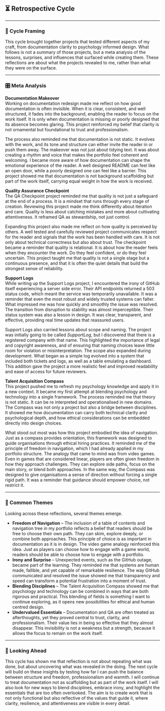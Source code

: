 ## ⏳ Retrospective Cycle  

---

### 🔄 Cycle Framing  
This cycle brought together projects that tested different aspects of my craft, from documentation clarity to psychology informed design. What follows is not a summary of those projects, but a meta analysis of the lessons, surprises, and influences that surfaced while creating them. These reflections are about what the projects revealed to me, rather than what they were on the surface.  

---

### 🎛️ Meta Analysis  

**Documentation Makeover**  
Working on documentation redesign made me reflect on how good documentation is often invisible. When it is clear, consistent, and well structured, it fades into the background, enabling the reader to focus on the work itself. It is only when documentation is missing or poorly designed that its absence becomes glaring. This project reinforced my belief that clarity is not ornamental but foundational to trust and professionalism.  

The process also reminded me that documentation is not static. It evolves with the work, and its tone and structure can either invite the reader in or push them away. The makeover was not just about tidying text. It was about creating a rhythm and voice that makes the portfolio feel coherent and welcoming. I became more aware of how documentation can shape the emotional experience of the reader. A well designed README can feel like an open door, while a poorly designed one can feel like a barrier. This project showed me that documentation is not background scaffolding but part of the work itself, carrying equal weight in how the work is received.  

**Quality Assurance Checkpoint**  
The QA Checkpoint project reminded me that quality is not just a safeguard at the end of a process. It is a mindset that runs through every stage of creation. Reviewing this project made me think differently about iteration and care. Quality is less about catching mistakes and more about cultivating attentiveness. It reframed QA as stewardship, not just control.  

Expanding this project also made me reflect on how quality is perceived by others. A well tested and carefully reviewed project communicates respect for the reader and signals that the work has been handled with care. It is not only about technical correctness but also about trust. The checkpoint became a reminder that quality is relational. It is about how the reader feels when they encounter the work. Do they feel confident, or do they feel uncertain. This project taught me that quality is not a single stage but a continuous presence, and that it is often the quiet details that build the strongest sense of reliability.  

**Support Logs**  
While writing up the Support Logs project, I encountered the irony of GitHub itself experiencing a server side error. Their API endpoints returned a 503 status code, which meant the service was temporarily unavailable. It was a reminder that even the most robust and widely trusted systems can falter. What impressed me was how quickly and smoothly the issue was resolved. The transition from disruption to stability was almost imperceptible. Their status system was also a lesson in design. It was clear, transparent, and effective, providing real time updates that reassured users.  

Support Logs also carried lessons about scope and naming. The project was initially going to be called *SupportLog*, but I discovered that there is a registered company with that name. This highlighted the importance of legal and copyright awareness, and of ensuring that naming choices leave little room for violation or misinterpretation. The scope also expanded during development. What began as a simple log evolved into a system that included both tickets and logs, as well as a table emulating a dashboard. This addition gave the project a more realistic feel and improved readability and ease of access for future reviewers.  

**Talent Acquisition Compass**  
This project pushed me to refresh my psychology knowledge and apply it in a new context. It became my first attempt at blending psychology and technology into a single framework. The process reminded me that theory is not static. It can be re interpreted and operationalised in new domains. The Compass was not only a project but also a bridge between disciplines. It showed me how documentation can carry both technical clarity and psychological depth, and how ethical considerations can be embedded directly into design choices.  

What stood out most was how this project embodied the idea of navigation. Just as a compass provides orientation, this framework was designed to guide organisations through ethical hiring practices. It reminded me of the principle of freedom in navigation, which I had already applied in my portfolio structure. The analogy that came to mind was from video games. Even in games that are considered linear, players are often given freedom in how they approach challenges. They can explore side paths, focus on the main story, or blend both approaches. In the same way, the Compass was designed to give organisations a sense of direction without forcing a single rigid path. It was a reminder that guidance should empower choice, not restrict it.  

---

### 🌉 Common Themes  
Looking across these reflections, several themes emerge.  

- **Freedom of Navigation** – The inclusion of a table of contents and navigation tree in my portfolio reflects a belief that readers should be free to choose their own path. They can skim, explore deeply, or combine both approaches. This principle of choice is as important in documentation as it is in design. The video game analogy reinforced this idea. Just as players can choose how to engage with a game world, readers should be able to choose how to engage with a portfolio.  
- **Irony and Surprise** – Unexpected events, such as the GitHub outage, became part of the learning. They reminded me that systems are human made, fallible, and yet capable of remarkable resilience. The way GitHub communicated and resolved the issue showed me that transparency and speed can transform a potential frustration into a moment of trust.  
- **Blending Disciplines** – The Talent Acquisition Compass showed me that psychology and technology can be combined in ways that are both rigorous and practical. This blending of fields is something I want to continue exploring, as it opens new possibilities for ethical and human centred design.  
- **Undervalued Essentials** – Documentation and QA are often treated as afterthoughts, yet they proved central to trust, clarity, and professionalism. Their value lies in being so effective that they almost disappear. This invisibility is not a weakness but a strength, because it allows the focus to remain on the work itself.  

---

### 🔮 Looking Ahead  
This cycle has shown me that reflection is not about repeating what was done, but about uncovering what was revealed in the doing. The next cycle will build on these insights by testing how far I can push the balance between structure and freedom, professionalism and warmth. I will continue to treat documentation not as scaffolding but as part of the work itself. I will also look for new ways to blend disciplines, embrace irony, and highlight the essentials that are too often overlooked. The aim is to create work that is not only functional but also reflective of the values that guide it, where clarity, resilience, and attentiveness are visible in every detail.  
